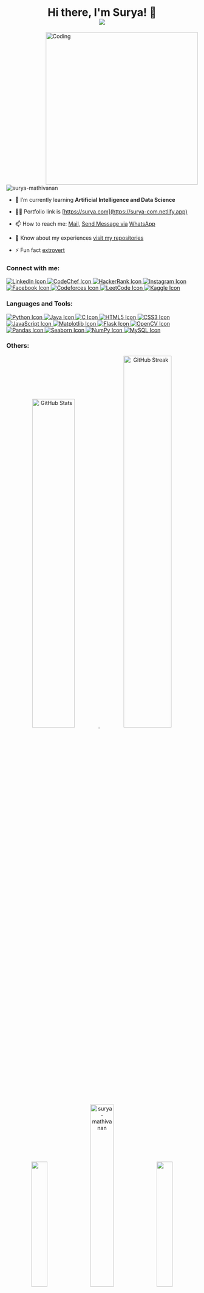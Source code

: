<h1 align="center">
  Hi there, I'm Surya! 👋
  <br />
  <a href="https://github.com/surya-mathivanan">
    <img src="https://readme-typing-svg.herokuapp.com?font=Roboto+Mono&color=%230D6EFD&size=25&center=true&vCenter=true&width=500&lines=Artificial+Intelligence+Student;Data+Science+Enthusiast;Python+Developer;Open-Source+Contributor;Problem+Solver;Hard+Worker" />
  </a>
</h1>
<img align="right" alt="Coding" width="400" src="https://camo.githubusercontent.com/2366b34bb903c09617990fb5fff4622f3e941349e846ddb7e73df872a9d21233/68747470733a2f2f63646e2e6472696262626c652e636f6d2f75736572732f3733303730332f73637265656e73686f74732f363538313234332f6176656e746f2e676966"

<p align="left"> <img src="https://komarev.com/ghpvc/?username=surya-mathivanan&label=Profile%20views&color=0e75b6&style=flat" alt="surya-mathivanan" /> </p>

- 🌱 I’m currently learning **Artificial Intelligence and Data Science**

- 👨‍💻 Portfolio link is [https://surya.com](https://surya-com.netlify.app)

- <p>📫 How to reach me: 
  <a href="mailto:msuryamsurya2003@gmail.com">Mail</a>, 
  <a href="sms:+919344859103">Send Message via</a>
  <a href="https://wa.me/919344859103">WhatsApp</a>
</p>

- 📄 Know about my experiences [visit my repositories](https://github.com/Surya-Mathivanan?tab=repositories)

- ⚡ Fun fact [extrovert](https://drive.google.com/file/d/1BHF6VKWZybi5hTRm11231NXQ_1vH-iX4/view?usp=sharing)

<h3 align="left">Connect with me:</h3>
<p align="left">
    <a href="https://www.linkedin.com/in/surya--mathivanan" target="blank">
        <img src="https://img.shields.io/badge/LinkedIn-0A66C2?style=for-the-badge&logo=linkedin&logoColor=white" alt="LinkedIn Icon" />
    </a>
    <a href="https://www.codechef.com/users/surya_mathi" target="blank">
        <img src="https://img.shields.io/badge/CodeChef-5B4638?style=for-the-badge&logo=codechef&logoColor=white" alt="CodeChef Icon" />
    </a>
    <a href="https://www.hackerrank.com/surya_mathivanan" target="blank">
        <img src="https://img.shields.io/badge/HackerRank-2EC866?style=for-the-badge&logo=hackerrank&logoColor=white" alt="HackerRank Icon" />
    </a>
    <a href="https://instagram.com/surya__.x._" target="blank">
        <img src="https://img.shields.io/badge/Instagram-9B4F96?style=for-the-badge&logo=instagram&logoColor=white" alt="Instagram Icon" />
    </a>
    <a href="https://fb.com/surya" target="blank">
        <img src="https://img.shields.io/badge/Facebook-1877F2?style=for-the-badge&logo=facebook&logoColor=white" alt="Facebook Icon" />
    </a>
    <a href="https://codeforces.com/profile/surya_mathivanan" target="blank">
        <img src="https://img.shields.io/badge/Codeforces-1F8ACB?style=for-the-badge&logo=codeforces&logoColor=white" alt="Codeforces Icon" />
    </a>
    <a href="https://www.leetcode.com/surya_mathivanan" target="blank">
        <img src="https://img.shields.io/badge/LeetCode-F6C200?style=for-the-badge&logo=leet-code&logoColor=white" alt="LeetCode Icon" />
    </a>
    <a href="https://kaggle.com/surya-ai&ds" target="blank">
        <img src="https://img.shields.io/badge/Kaggle-20BEFF?style=for-the-badge&logo=kaggle&logoColor=white" alt="Kaggle Icon" />
    </a>     
</p>


<h3 align="left">Languages and Tools:</h3>
<p align="left">
    <a href="https://github.com/surya-mathivanan">
        <img src="https://img.shields.io/badge/-Python-3776AB?style=for-the-badge&logo=python&logoColor=white" alt="Python Icon" />
    </a>
    <a href="https://www.java.com" target="_blank" rel="noreferrer">
        <img src="https://img.shields.io/badge/-Java-FF0000?style=for-the-badge&logo=java&logoColor=white" alt="Java Icon" />
    </a>
    <a href="https://www.cprogramming.com/" target="_blank" rel="noreferrer">
        <img src="https://img.shields.io/badge/-C-00599C?style=for-the-badge&logo=c&logoColor=white" alt="C Icon" />
    </a>
    <a href="https://www.w3.org/html/" target="_blank" rel="noreferrer">
        <img src="https://img.shields.io/badge/-HTML5-FF5722?style=for-the-badge&logo=html5&logoColor=white" alt="HTML5 Icon" />
    </a>
    <a href="https://www.w3schools.com/css/" target="_blank" rel="noreferrer">
        <img src="https://img.shields.io/badge/-CSS3-005A9C?style=for-the-badge&logo=css3&logoColor=white" alt="CSS3 Icon" />
    </a>
    <a href="https://developer.mozilla.org/en-US/docs/Web/JavaScript" target="_blank" rel="noreferrer">
        <img src="https://img.shields.io/badge/-JavaScript-FFD700?style=for-the-badge&logo=javascript&logoColor=black" alt="JavaScript Icon" />
    </a>
    <a href="https://matplotlib.org/" target="_blank" rel="noreferrer">
        <img src="https://img.shields.io/badge/-Matplotlib-32CD32?style=for-the-badge&logo=matplotlib&logoColor=white" alt="Matplotlib Icon" />
    </a>
    <a href="https://flask.palletsprojects.com/" target="_blank" rel="noreferrer">
        <img src="https://img.shields.io/badge/-Flask-660000?style=for-the-badge&logo=flask&logoColor=white" alt="Flask Icon" />
    </a>
    <a href="https://opencv.org/" target="_blank" rel="noreferrer">
        <img src="https://img.shields.io/badge/-OpenCV-5C3EE8?style=for-the-badge&logo=opencv&logoColor=white" alt="OpenCV Icon" />
    </a>
    <a href="https://pandas.pydata.org/" target="_blank" rel="noreferrer">
        <img src="https://img.shields.io/badge/-Pandas-2D3241?style=for-the-badge&logo=pandas&logoColor=white" alt="Pandas Icon" />
    </a>
    <a href="https://seaborn.pydata.org/" target="_blank" rel="noreferrer">
        <img src="https://img.shields.io/badge/-Seaborn-9E5B6B?style=for-the-badge&logo=seaborn&logoColor=white" alt="Seaborn Icon" />
    </a>
    <a href="https://numpy.org/" target="_blank" rel="noreferrer">
        <img src="https://img.shields.io/badge/-NumPy-013243?style=for-the-badge&logo=numpy&logoColor=white" alt="NumPy Icon" />
    </a>
    <a href="https://www.mysql.com/" target="_blank" rel="noreferrer">
        <img src="https://img.shields.io/badge/-MySQL-4479A1?style=for-the-badge&logo=mysql&logoColor=white" alt="MySQL Icon" />
    </a>
</p>


<h3 align="left">Others:</h3>
<p align="center">
  <!-- GitHub Stats -->
  <a href="https://github.com/surya-mathivanan">
      <img src="https://github-readme-stats.vercel.app/api?username=surya-mathivanan&show_icons=true&theme=radical" width="47%" alt="GitHub Stats" />
  </a>
  <a href="https://github.com/surya-mathivanan">
      <img src="https://streak-stats.demolab.com/?user=surya-mathivanan&theme=radical&token=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" alt="GitHub Streak" width="50%" />
  </a>

</p>

<p style="text-align: center;">
  <img src="https://media4.giphy.com/media/v1.Y2lkPTc5MGI3NjExdnlnZ2E0bXFqMXcyYmoybHZsN3g1anNhbmVyOWlzNTNuMzR6cjc0ayZlcD12MV9pbnRlcm5hbF9naWZfYnlfaWQmY3Q9Zw/UQ25FULQkgfwALbzpR/giphy.webp" width="29%" />
  <img src="https://github-readme-stats.vercel.app/api/top-langs?username=surya-mathivanan&show_icons=true&locale=en&layout=compact&theme=radical" alt="surya-mathivanan" width="35%" />
  <img src="https://media4.giphy.com/media/v1.Y2lkPTc5MGI3NjExdnlnZ2E0bXFqMXcyYmoybHZsN3g1anNhbmVyOWlzNTNuMzR6cjc0ayZlcD12MV9pbnRlcm5hbF9naWZfYnlfaWQmY3Q9Zw/UQ25FULQkgfwALbzpR/giphy.webp" width="29%" />
</p>
<p align="center">
  <a href="https://github.com/surya-mathivanan">
    <img src="https://github-readme-activity-graph.vercel.app/graph?username=surya-mathivanan&theme=github" width="98%" />
  </a>
</p>



